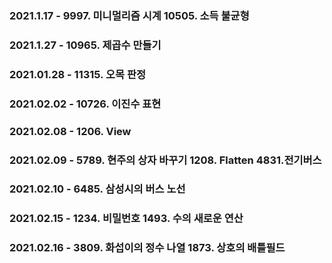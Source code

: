 ### 2021.1.17 - 9997. 미니멀리즘 시계 10505. 소득 불균형
### 2021.1.27 - 10965. 제곱수 만들기

### 2021.01.28 - 11315. 오목 판정

### 2021.02.02 - 10726. 이진수 표현

### 2021.02.08 - 1206. View

### 2021.02.09 - 5789. 현주의 상자 바꾸기 1208. Flatten 4831.전기버스

### 2021.02.10 - 6485. 삼성시의 버스 노선

### 2021.02.15 - 1234. 비밀번호 1493. 수의 새로운 연산

### 2021.02.16 - 3809. 화섭이의 정수 나열 1873. 상호의 배틀필드